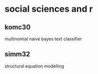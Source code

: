 # social sciences and r

## komc30
multinomial naive bayes text classifier

## simm32
structural equation modelling


